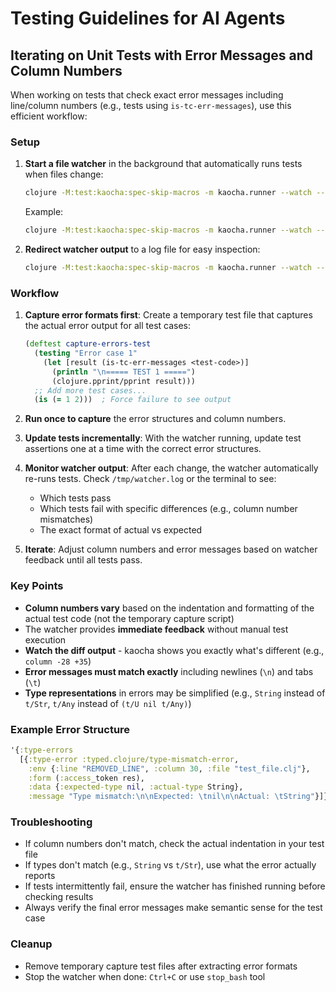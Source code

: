 # Testing Guidelines for AI Agents

## Iterating on Unit Tests with Error Messages and Column Numbers

When working on tests that check exact error messages including line/column numbers (e.g., tests using `is-tc-err-messages`), use this efficient workflow:

### Setup
1. **Start a file watcher** in the background that automatically runs tests when files change:
   ```bash
   clojure -M:test:kaocha:spec-skip-macros -m kaocha.runner --watch --focus <test-namespace>
   ```
   Example:
   ```bash
   clojure -M:test:kaocha:spec-skip-macros -m kaocha.runner --watch --focus typed-test.clj.checker.path-type-test
   ```

2. **Redirect watcher output** to a log file for easy inspection:
   ```bash
   clojure -M:test:kaocha:spec-skip-macros -m kaocha.runner --watch --focus <test-namespace> 2>&1 | tee /tmp/watcher.log
   ```

### Workflow

1. **Capture error formats first**: Create a temporary test file that captures the actual error output for all test cases:
   ```clojure
   (deftest capture-errors-test
     (testing "Error case 1"
       (let [result (is-tc-err-messages <test-code>)]
         (println "\n===== TEST 1 =====")
         (clojure.pprint/pprint result)))
     ;; Add more test cases...
     (is (= 1 2)))  ; Force failure to see output
   ```

2. **Run once to capture** the error structures and column numbers.

3. **Update tests incrementally**: With the watcher running, update test assertions one at a time with the correct error structures.

4. **Monitor watcher output**: After each change, the watcher automatically re-runs tests. Check `/tmp/watcher.log` or the terminal to see:
   - Which tests pass
   - Which tests fail with specific differences (e.g., column number mismatches)
   - The exact format of actual vs expected

5. **Iterate**: Adjust column numbers and error messages based on watcher feedback until all tests pass.

### Key Points

- **Column numbers vary** based on the indentation and formatting of the actual test code (not the temporary capture script)
- The watcher provides **immediate feedback** without manual test execution
- **Watch the diff output** - kaocha shows you exactly what's different (e.g., `column -28 +35`)
- **Error messages must match exactly** including newlines (`\n`) and tabs (`\t`)
- **Type representations** in errors may be simplified (e.g., `String` instead of `t/Str`, `t/Any` instead of `(t/U nil t/Any)`)

### Example Error Structure

```clojure
'{:type-errors
  [{:type-error :typed.clojure/type-mismatch-error,
    :env {:line "REMOVED_LINE", :column 30, :file "test_file.clj"},
    :form (:access_token res),
    :data {:expected-type nil, :actual-type String},
    :message "Type mismatch:\n\nExpected: \tnil\n\nActual: \tString"}]}
```

### Troubleshooting

- If column numbers don't match, check the actual indentation in your test file
- If types don't match (e.g., `String` vs `t/Str`), use what the error actually reports
- If tests intermittently fail, ensure the watcher has finished running before checking results
- Always verify the final error messages make semantic sense for the test case

### Cleanup

- Remove temporary capture test files after extracting error formats
- Stop the watcher when done: `Ctrl+C` or use `stop_bash` tool

